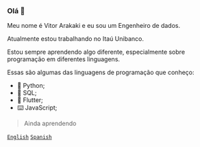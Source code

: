 ### Olá 👋

Meu nome é Vitor Arakaki e eu sou um Engenheiro de dados.

Atualmente estou trabalhando no Itaú Unibanco.

Estou sempre aprendendo algo diferente, especialmente sobre programação em diferentes linguagens.

Essas são algumas das linguagens de programação que conheço:

- 🐍 Python;
- 💾 SQL;
- 📱 Flutter;
- ⌨️ JavaScript;
> Ainda aprendendo

[`English`](https://github.com/Aracrack/Aracrack/blob/main/README.md) [`Spanish`](https://github.com/Aracrack/Aracrack/blob/main/spanish.md)
